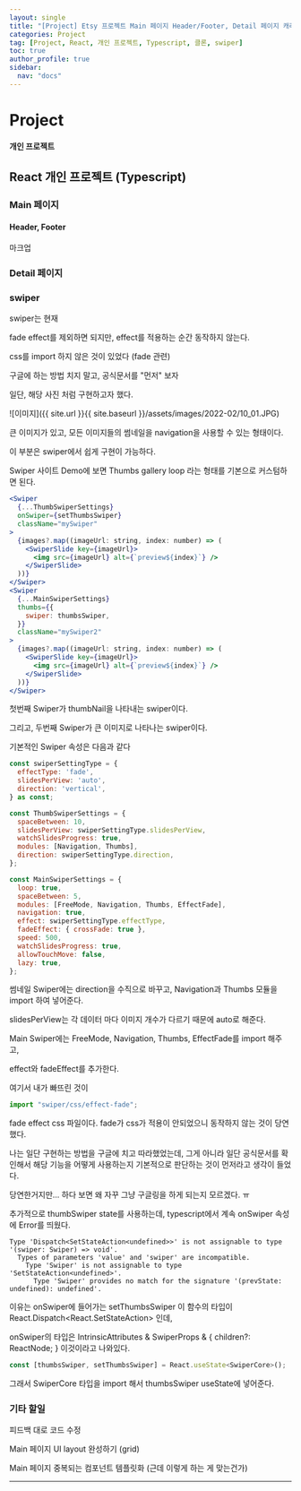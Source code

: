 ```yaml
---
layout: single
title: "[Project] Etsy 프로젝트 Main 페이지 Header/Footer, Detail 페이지 캐러셀"
categories: Project
tag: [Project, React, 개인 프로젝트, Typescript, 클론, swiper]
toc: true
author_profile: true
sidebar:
  nav: "docs"
---
```


# Project

**개인 프로젝트**

## React 개인 프로젝트 (Typescript)

### Main 페이지

#### Header, Footer

마크업

### Detail 페이지

### swiper

swiper는 현재

fade effect를 제외하면 되지만, effect를 적용하는 순간 동작하지 않는다.

css를 import 하지 않은 것이 있었다 (fade 관련)

구글에 하는 방법 치지 말고, 공식문서를 "먼저" 보자

일단, 해당 사진 처럼 구현하고자 했다.

![이미지]({{ site.url }}{{ site.baseurl }}/assets/images/2022-02/10_01.JPG)

큰 이미지가 있고, 모든 이미지들의 썸네일을 navigation을 사용할 수 있는 형태이다.

이 부분은 swiper에서 쉽게 구현이 가능하다.

Swiper 사이트 Demo에 보면 Thumbs gallery loop 라는 형태를 기본으로 커스텀하면 된다.

```jsx
<Swiper
  {...ThumbSwiperSettings}
  onSwiper={setThumbsSwiper}
  className="mySwiper"
>
  {images?.map((imageUrl: string, index: number) => (
    <SwiperSlide key={imageUrl}>
      <img src={imageUrl} alt={`preview${index}`} />
    </SwiperSlide>
  ))}
</Swiper>
<Swiper
  {...MainSwiperSettings}
  thumbs={{
    swiper: thumbsSwiper,
  }}
  className="mySwiper2"
>
  {images?.map((imageUrl: string, index: number) => (
    <SwiperSlide key={imageUrl}>
      <img src={imageUrl} alt={`preview${index}`} />
    </SwiperSlide>
  ))}
</Swiper>
```

첫번째 Swiper가 thumbNail을 나타내는 swiper이다.

그리고, 두번째 Swiper가 큰 이미지로 나타나는 swiper이다.

기본적인 Swiper 속성은 다음과 같다

```jsx
const swiperSettingType = {
  effectType: 'fade',
  slidesPerView: 'auto',
  direction: 'vertical',
} as const;

const ThumbSwiperSettings = {
  spaceBetween: 10,
  slidesPerView: swiperSettingType.slidesPerView,
  watchSlidesProgress: true,
  modules: [Navigation, Thumbs],
  direction: swiperSettingType.direction,
};

const MainSwiperSettings = {
  loop: true,
  spaceBetween: 5,
  modules: [FreeMode, Navigation, Thumbs, EffectFade],
  navigation: true,
  effect: swiperSettingType.effectType,
  fadeEffect: { crossFade: true },
  speed: 500,
  watchSlidesProgress: true,
  allowTouchMove: false,
  lazy: true,
};
```

썸네일 Swiper에는 direction을 수직으로 바꾸고, Navigation과 Thumbs 모듈을 import 하여 넣어준다.

slidesPerView는 각 데이터 마다 이미지 개수가 다르기 때문에 auto로 해준다.

Main Swiper에는 FreeMode, Navigation, Thumbs, EffectFade를 import 해주고,

effect와 fadeEffect를 추가한다.

여기서 내가 빠뜨린 것이

```jsx
import "swiper/css/effect-fade";
```

fade effect css 파일이다. fade가 css가 적용이 안되었으니 동작하지 않는 것이 당연했다.

나는 일단 구현하는 방법을 구글에 치고 따라했었는데, 그게 아니라 일단 공식문서를 확인해서 해당 기능을 어떻게 사용하는지 기본적으로 판단하는 것이 먼저라고 생각이 들었다.

당연한거지만... 하다 보면 왜 자꾸 그냥 구글링을 하게 되는지 모르겠다. ㅠ

추가적으로 thumbSwiper state를 사용하는데, typescript에서 계속 onSwiper 속성에 Error를 띄웠다.

```
Type 'Dispatch<SetStateAction<undefined>>' is not assignable to type '(swiper: Swiper) => void'.
  Types of parameters 'value' and 'swiper' are incompatible.
    Type 'Swiper' is not assignable to type 'SetStateAction<undefined>'.
      Type 'Swiper' provides no match for the signature '(prevState: undefined): undefined'.
```

이유는 onSwiper에 들어가는 setThumbsSwiper 이 함수의 타입이 React.Dispatch<React.SetStateAction<undefined>> 인데,

onSwiper의 타입은 IntrinsicAttributes & SwiperProps & { children?: ReactNode; } 이것이라고 나와있다.

```jsx
const [thumbsSwiper, setThumbsSwiper] = React.useState<SwiperCore>();
```

그래서 SwiperCore 타입을 import 해서 thumbsSwiper useState에 넣어준다.

### 기타 할일

피드백 대로 코드 수정

Main 페이지 UI layout 완성하기 (grid)

Main 페이지 중복되는 컴포넌트 템플릿화 (근데 이렇게 하는 게 맞는건가)

<hr>
